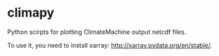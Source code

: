 # climapy
Python scirpts for plotting ClimateMachine output netcdf files.

To use it, you need to install xarray: http://xarray.pydata.org/en/stable/.
